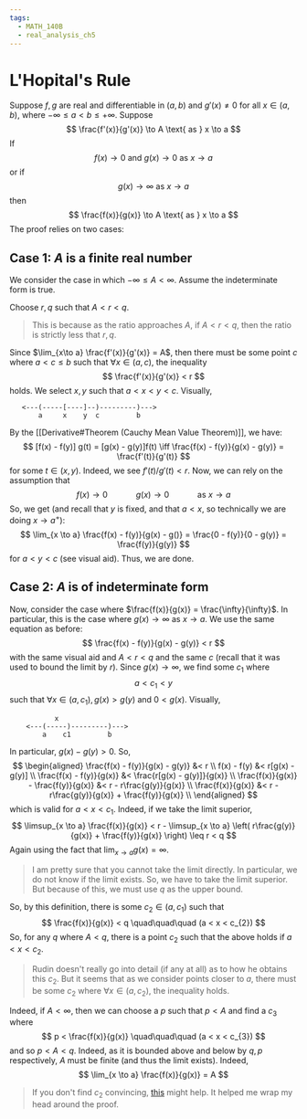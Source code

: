 ```yaml
---
tags:
  - MATH_140B
  - real_analysis_ch5
---
```

# L'Hopital's Rule
Suppose $f,g$ are real and differentiable in $(a,b)$ and $g'(x) \neq 0$ for all $x \in (a, b)$, where $-\infty \leq a < b \leq + \infty$. Suppose 
$$
\frac{f'(x)}{g'(x)} \to A \text{ as } x \to a
$$
If 
$$
f(x) \to 0 \text{ and } g(x) \to 0 \text{ as } x \to a 
$$
or if 
$$
g(x) \to \infty \text{ as } x \to a
$$
then
$$
\frac{f(x)}{g(x)} \to A \text{ as } x \to a
$$
The proof relies on two cases:
## Case 1: $A$ is a finite real number
We consider the case in which $- \infty \leq A < \infty$. Assume the indeterminate form is true. 

Choose $r,q$ such that $A < r < q$. 
> This is because as the ratio approaches $A$, if $A < r < q$, then the ratio is strictly less that $r,q$. 

Since $\lim_{x\to a} \frac{f'(x)}{g'(x)} = A$, then there must be some point $c$ where $a < c \leq b$ such that $\forall x \in (a, c)$, the inequality 
$$
\frac{f'(x)}{g'(x)} < r
$$
holds. We select $x,y$ such that $a < x < y <c$. Visually,
```
   <---(-----[----]--)---------)--->
       a     x    y  c         b
```
By the [[Derivative#Theorem (Cauchy Mean Value Theorem)]], we have:
$$
[f(x) - f(y)] g(t) = [g(x) - g(y)]f(t) 
\iff
\frac{f(x) - f(y)}{g(x) - g(y)} = \frac{f'(t)}{g'(t)}
$$
for some $t \in (x, y)$. Indeed, we see $f'(t)/g'(t) < r$. Now, we can rely on the assumption that 
$$
f(x) \to 0 \quad\quad\quad g(x) \to 0 \quad\quad\quad \text{as } x \to a 
$$
So, we get (and recall that $y$ is fixed, and that $a < x$, so technically we are doing $x \to a^+$): 
$$
\lim_{x \to a} \frac{f(x) - f(y)}{g(x) - g()} = \frac{0 - f(y)}{0 - g(y)} = \frac{f(y)}{g(y)}
$$
for $a < y < c$ (see visual aid). Thus, we are done. 

## Case 2: $A$ is of indeterminate form
Now, consider the case where $\frac{f(x)}{g(x)} = \frac{\infty}{\infty}$. In particular, this is the case where $g(x) \to \infty$ as $x \to a$.  We use the same equation as before:
$$
\frac{f(x) - f(y)}{g(x) - g(y)} < r
$$
with the same visual aid and $A < r < q$ and the same $c$ (recall that it was used to bound the limit by $r$). Since $g(x) \to \infty$, we find some $c_1$ where 
$$a < c_{1} < y$$ such that $\forall x \in (a, c_{1}) , g(x) > g(y)$ and $0 < g(x)$. Visually,
```
           x
    <---(-----)---------)--->
        a    c1         b
```
In particular, $g(x) - g(y) > 0$. So, 
$$
\begin{aligned}
\frac{f(x) - f(y)}{g(x) - g(y)} &< r \\
f(x) - f(y) &< r[g(x) - g(y)] \\
\frac{f(x) - f(y)}{g(x)} &< \frac{r[g(x) - g(y)]}{g(x)} \\
\frac{f(x)}{g(x)} - \frac{f(y)}{g(x)} &< r - r\frac{g(y)}{g(x)} \\
\frac{f(x)}{g(x)} &< r - r\frac{g(y)}{g(x)} + \frac{f(y)}{g(x)} \\
\end{aligned}
$$
which is valid for $a < x < c_{1}$. Indeed, if we take the limit superior, 
$$
\limsup_{x \to a} \frac{f(x)}{g(x)} 
< r - \limsup_{x \to a} \left(  r\frac{g(y)}{g(x)} + \frac{f(y)}{g(x)} \right) \leq r < q
$$
Again using the fact that $\lim_{x \to a} g(x) = \infty$. 
> I am pretty sure that you cannot take the limit directly. In particular, we do not know if the limit exists. So, we have to take the limit superior. But because of this, we must use $q$ as the upper bound. 

So, by this definition, there is some $c_{2}\in (a, c_{1})$ such that 
$$
\frac{f(x)}{g(x)} < q \quad\quad\quad (a < x < c_{2})
$$
So, for any $q$ where $A < q$, there is a point $c_{2}$ such that the above holds if $a < x < c_{2}$. 
> Rudin doesn't really go into detail (if any at all) as to how he obtains this $c_{2}$. But it seems that as we consider points closer to $a$, there must be some $c_{2}$ where $\forall x \in (a, c_{2})$, the inequality holds. 

Indeed, if $A < \infty$, then we can choose a $p$ such that $p < A$ and find a $c_{3}$ where 
$$
p < \frac{f(x)}{g(x)} \quad\quad\quad (a < x < c_{3})
$$
and so $p < A < q$. Indeed, as it is bounded above and below by $q, p$ respectively, $A$ must be finite (and thus the limit exists). Indeed, 
$$
\lim_{x \to a} \frac{f(x)}{g(x)} = A
$$
> If you don't find $c_{2}$ convincing, [this](https://citeseerx.ist.psu.edu/document?repid=rep1&type=pdf&doi=1d134cb4f8b01bad4e45a88b9adfe9d6e47fb0d3) might help. It helped me wrap my head around the proof. 